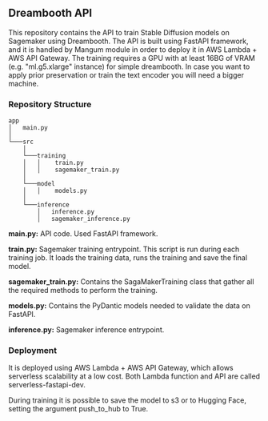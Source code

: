 ## **Dreambooth API**
This repository contains the API to train Stable Diffusion models on Sagemaker using Dreambooth.
The API is built using FastAPI framework, and it is handled by Mangum module in order to deploy it in AWS Lambda + AWS API Gateway.
The training requires a GPU with at least 16BG of VRAM (e.g. "ml.g5.xlarge" instance) for simple dreambooth. In case you want to apply prior preservation or train the text encoder you will need a bigger machine.

### **Repository Structure**
```
app
│   main.py
│   
└───src
    │
    └───training
    │   │    train.py
    │   │    sagemaker_train.py
    │   
    └───model
    │   │    models.py
    │
    └───inference
        │   inference.py
        │   sagemaker_inference.py
```

**main.py:** API code. Used FastAPI framework.

**train.py:** Sagemaker training entrypoint. This script is run during each training job. It loads the training data, runs the training and save the final model.

**sagemaker_train.py:** Contains the SagaMakerTraining class that gather all the required methods to perform the training.

**models.py:** Contains the PyDantic models needed to validate the data on FastAPI.

**inference.py:** Sagemaker inference entrypoint.

### **Deployment**
It is deployed using AWS Lambda + AWS API Gateway, which allows serverless scalability at a low cost. Both Lambda function and API are called serverless-fastapi-dev.

During training it is possible to save the model to s3 or to Hugging Face, setting the argument push_to_hub to True.




